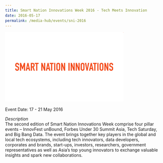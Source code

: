 ```yaml
---
title: Smart Nation Innovations Week 2016 - Tech Meets Innovation
date: 2016-05-17
permalink: /media-hub/events/sni-2016
---
```



![Smart Nation Innovations Week 2016](/images/media-hub/events/smart-nation-innovations-2016.png)


Event Date: 17 - 21 May 2016

*Description*<br>
The second edition of Smart Nation Innovations Week comprise four pillar events – InnovFest unBound, Forbes Under 30 Summit Asia, Tech Saturday, and Big Bang Data. The event brings together key players in the global and local tech ecosystems, including tech innovators, data developers, corporates and brands, start-ups, investors, researchers, government representatives as well as Asia’s top young innovators to exchange valuable insights and spark new collaborations.